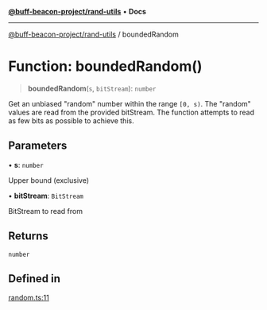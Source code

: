[**@buff-beacon-project/rand-utils**](../index.md) • **Docs**

***

[@buff-beacon-project/rand-utils](../index.md) / boundedRandom

# Function: boundedRandom()

> **boundedRandom**(`s`, `bitStream`): `number`

Get an unbiased "random" number within the range `[0, s)`. The "random"
values are read from the provided bitStream. The function attempts to read
as few bits as possible to achieve this.

## Parameters

• **s**: `number`

Upper bound (exclusive)

• **bitStream**: `BitStream`

BitStream to read from

## Returns

`number`

## Defined in

[random.ts:11](https://github.com/buff-beacon-project/rand-utils/blob/9adcfc1fdb84a03e5d4314622a89afd4d79b1220/src/random.ts#L11)
